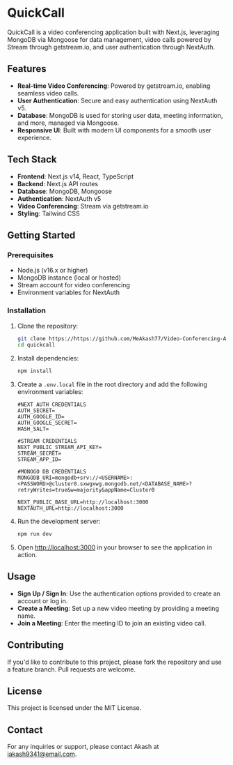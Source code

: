 # QuickCall

QuickCall is a video conferencing application built with Next.js, leveraging MongoDB via Mongoose for data management, video calls powered by Stream through getstream.io, and user authentication through NextAuth.

## Features

- **Real-time Video Conferencing**: Powered by getstream.io, enabling seamless video calls.
- **User Authentication**: Secure and easy authentication using NextAuth v5.
- **Database**: MongoDB is used for storing user data, meeting information, and more, managed via Mongoose.
- **Responsive UI**: Built with modern UI components for a smooth user experience.

## Tech Stack

- **Frontend**: Next.js v14, React, TypeScript
- **Backend**: Next.js API routes
- **Database**: MongoDB, Mongoose
- **Authentication**: NextAuth v5
- **Video Conferencing**: Stream via getstream.io
- **Styling**: Tailwind CSS

## Getting Started

### Prerequisites

- Node.js (v16.x or higher)
- MongoDB instance (local or hosted)
- Stream account for video conferencing
- Environment variables for NextAuth

### Installation

1. Clone the repository:

   ```bash
   git clone https://https://github.com/MeAkash77/Video-Conferencing-App-Website
   cd quickcall
   ```

2. Install dependencies:

   ```bash
   npm install
   ```

3. Create a `.env.local` file in the root directory and add the following environment variables:

   ```env
   #NEXT AUTH CREDENTIALS
   AUTH_SECRET=
   AUTH_GOOGLE_ID=
   AUTH_GOOGLE_SECRET=
   HASH_SALT=

   #STREAM CREDENTIALS
   NEXT_PUBLIC_STREAM_API_KEY=
   STREAM_SECRET=
   STREAM_APP_ID=

   #MONOGO DB CREDENTIALS
   MONGODB_URI=mongodb+srv://<USERNAME>:<PASSWORD>@cluster0.sxwgxwg.mongodb.net/<DATABASE_NAME>?retryWrites=true&w=majority&appName=Cluster0

   NEXT_PUBLIC_BASE_URL=http://localhost:3000
   NEXTAUTH_URL=http://localhost:3000
   ```

4. Run the development server:

   ```bash
   npm run dev
   ```

5. Open [http://localhost:3000](http://localhost:3000) in your browser to see the application in action.

## Usage

- **Sign Up / Sign In**: Use the authentication options provided to create an account or log in.
- **Create a Meeting**: Set up a new video meeting by providing a meeting name.
- **Join a Meeting**: Enter the meeting ID to join an existing video call.

## Contributing

If you'd like to contribute to this project, please fork the repository and use a feature branch. Pull requests are welcome.

## License

This project is licensed under the MIT License.

## Contact

For any inquiries or support, please contact Akash at [iakash9341@email.com](mailto:iakash9341@email.com).
